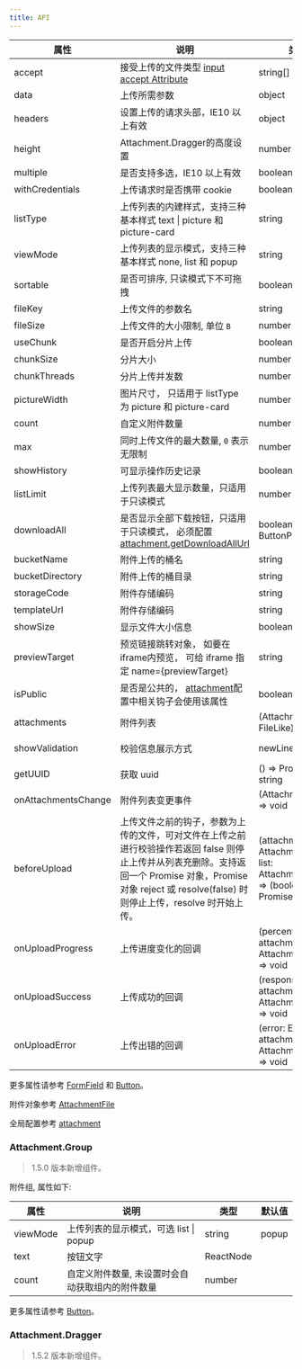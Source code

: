 ```yaml
---
title: API
---
```



| 属性 | 说明 | 类型 | 默认值 | 版本 |
| --- | --- | --- | --- | --- |
| accept | 接受上传的文件类型 [input accept Attribute](https://developer.mozilla.org/en-US/docs/Web/HTML/Element/input#attr-accept) | string[] |  | |
| data | 上传所需参数 | object |  | |
| headers | 设置上传的请求头部，IE10 以上有效 | object |  | |
| height | Attachment.Dragger的高度设置 | number |  | |
| multiple | 是否支持多选，IE10 以上有效 | boolean | true | |
| withCredentials | 上传请求时是否携带 cookie | boolean | false | |
| listType | 上传列表的内建样式，支持三种基本样式 text \| picture 和 picture-card | string | text | |
| viewMode | 上传列表的显示模式，支持三种基本样式 none, list 和 popup | string | list | |
| sortable | 是否可排序, 只读模式下不可拖拽 | boolean | true | |
| fileKey | 上传文件的参数名 | string | [attachment.defaultFileKey](/zh/procmp/configure/configure#attachmentconfig) | |
| fileSize | 上传文件的大小限制, 单位 `B` | number | [attachment.defaultFileSize](/zh/procmp/configure/configure#attachmentconfig) | |
| useChunk | 是否开启分片上传 | boolean |  | 1.5.2 |
| chunkSize | 分片大小 | number | [attachment.defaultChunkSize](/zh/procmp/configure/configure#attachmentconfig) | 1.5.2 |
| chunkThreads | 分片上传并发数 | number | [attachment.defaultChunkThreads](/zh/procmp/configure/configure#attachmentconfig) | 1.5.2 |
| pictureWidth | 图片尺寸， 只适用于 listType 为 picture 和 picture-card | number |  | |
| count | 自定义附件数量 | number |  | |
| max | 同时上传文件的最大数量, `0` 表示无限制 | number |  | |
| showHistory | 可显示操作历史记录 | boolean |  | |
| listLimit | 上传列表最大显示数量，只适用于只读模式 | number |  | |
| downloadAll | 是否显示全部下载按钮，只适用于只读模式， 必须配置[attachment.getDownloadAllUrl](/zh/procmp/configure/configure#attachmentconfig) | boolean \| ButtonProps | true | |
| bucketName | 附件上传的桶名 | string |  | |
| bucketDirectory | 附件上传的桶目录 | string |  | |
| storageCode | 附件存储编码 | string |  | |
| templateUrl | 附件存储编码 | string |  | 1.5.5 |
| showSize | 显示文件大小信息 | boolean | true | 1.5.3 |
| previewTarget | 预览链接跳转对象， 如要在iframe内预览， 可给 iframe 指定 name={previewTarget} | string | 'attachment-preview'  | 1.5.1 |
| isPublic | 是否是公共的， [attachment](/zh/procmp/configure/configure#attachmentconfig)配置中相关钩子会使用该属性 | boolean | | 1.5.0 |
| attachments | 附件列表 | (AttachmentFile \| FileLike)[] |  | |
| showValidation | 校验信息展示方式 | newLine \| tooltip | viewMode == popup ? tooltip : newLine | |
| getUUID | 获取 uuid | () => Promise<string> \| string | [attachment.getAttachmentUUID](/zh/procmp/configure/#Attachment) | 1.5.3 |
| onAttachmentsChange | 附件列表变更事件 | (AttachmentFile[]) => void |  | |
| beforeUpload | 上传文件之前的钩子，参数为上传的文件，可对文件在上传之前进行校验操作若返回 false 则停止上传并从列表充删除。支持返回一个 Promise 对象，Promise 对象 reject 或 resolve(false) 时则停止上传，resolve 时开始上传。 | (attachment: AttachmentFile, list: AttachmentFile[]) => (boolean \| Promise) | - | |
| onUploadProgress | 上传进度变化的回调 | (percent: number, attachment: AttachmentFile) => void | | |
| onUploadSuccess | 上传成功的回调 | (response: any, attachment: AttachmentFile) => void |  | |
| onUploadError | 上传出错的回调 | (error: Error, attachment: AttachmentFile) => void |  | | |

更多属性请参考 [FormField](/zh/procmp/abstract/field#formfield) 和 [Button](/zh/procmp/general/button#API)。

附件对象参考 [AttachmentFile](/zh/procmp/dataset/dataset#attachmentfile)

全局配置参考 [attachment](/zh/procmp/configure/configure#attachmentconfig)

### Attachment.Group

> 1.5.0 版本新增组件。

附件组, 属性如下:

| 属性 | 说明 | 类型 | 默认值 |
| --- | --- | --- | --- |
| viewMode | 上传列表的显示模式，可选  list \| popup | string | popup |
| text | 按钮文字 | ReactNode |  |
| count | 自定义附件数量, 未设置时会自动获取组内的附件数量 | number |  |

更多属性请参考 [Button](/zh/procmp/general/button#API)。

### Attachment.Dragger

> 1.5.2 版本新增组件。
